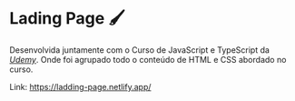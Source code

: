 # Lading Page 🖌️ 

Desenvolvida juntamente com o Curso de JavaScript e TypeScript da *[Udemy](https://www.udemy.com/course/curso-de-javascript-moderno-do-basico-ao-avancado/)*. Onde foi agrupado todo o conteúdo de HTML e CSS abordado no curso.



Link: https://ladding-page.netlify.app/